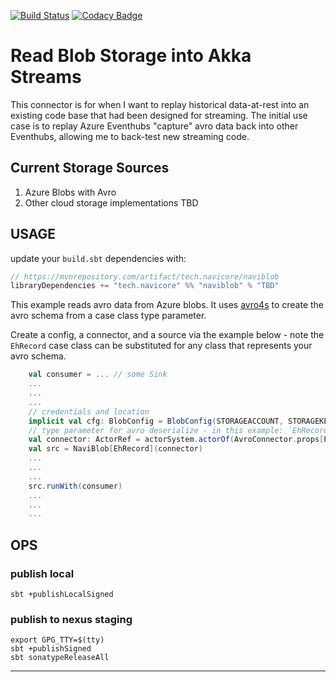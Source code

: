 [![Build Status](https://travis-ci.org/navicore/naviblob.svg?branch=master)](https://travis-ci.org/navicore/naviblob)
[![Codacy Badge](https://api.codacy.com/project/badge/Grade/6b9e137785184eb4b91048e8da24a0e9)](https://www.codacy.com/app/navicore/naviblob?utm_source=github.com&amp;utm_medium=referral&amp;utm_content=navicore/naviblob&amp;utm_campaign=Badge_Grade)

# Read Blob Storage into Akka Streams

This connector is for when I want to replay historical data-at-rest into an
existing code base that had been designed for streaming.  The initial use
case is to replay Azure Eventhubs "capture" avro data back into other Eventhubs,
allowing me to back-test new streaming code.

## Current Storage Sources
1.  Azure Blobs with Avro
2.  Other cloud storage implementations TBD

## USAGE

update your `build.sbt` dependencies with:

```scala
// https://mvnrepository.com/artifact/tech.navicore/naviblob
libraryDependencies += "tech.navicore" %% "naviblob" % "TBD"
```

This example reads avro data from Azure blobs.  It uses [avro4s] to create
the avro schema from a case class type parameter.

Create a config, a connector, and a source via the example below - note the
`EhRecord` case class can be substituted for any class that represents your
avro schema.

```scala
    val consumer = ... // some Sink
    ...
    ...
    ...
    // credentials and location
    implicit val cfg: BlobConfig = BlobConfig(STORAGEACCOUNT, STORAGEKEY, CONTAINERNAME, STORAGEPATH)
    // type parameter for avro deserialize - in this example: `EhRecord`
    val connector: ActorRef = actorSystem.actorOf(AvroConnector.props[EhRecord])
    val src = NaviBlob[EhRecord](connector)
    ...
    ...
    ...
    src.runWith(consumer)
    ...
    ...
    ...
```

## OPS

### publish local

```console
sbt +publishLocalSigned
```

### publish to nexus staging

```console
export GPG_TTY=$(tty)
sbt +publishSigned
sbt sonatypeReleaseAll
```

---
[avro4s]:https://github.com/sksamuel/avro4s
